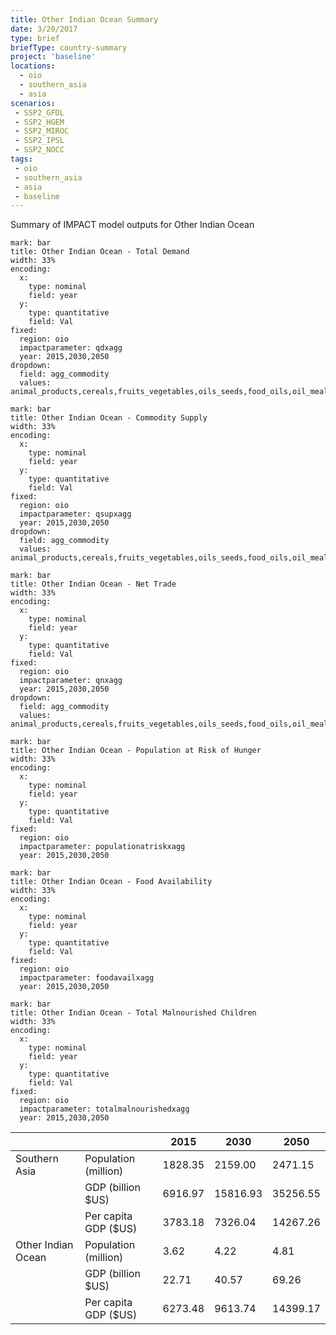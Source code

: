 ```yaml
---
title: Other Indian Ocean Summary
date: 3/20/2017
type: brief
briefType: country-summary
project: 'baseline'
locations:
  - oio
  - southern_asia
  - asia
scenarios:
 - SSP2_GFDL
 - SSP2_HGEM
 - SSP2_MIROC
 - SSP2_IPSL
 - SSP2_NOCC
tags:
 - oio
 - southern_asia
 - asia
 - baseline
---
```

Summary of IMPACT model outputs for Other Indian Ocean

```chart
mark: bar
title: Other Indian Ocean - Total Demand
width: 33%
encoding:
  x:
    type: nominal
    field: year
  y:
    type: quantitative
    field: Val
fixed:
  region: oio
  impactparameter: qdxagg
  year: 2015,2030,2050
dropdown:
  field: agg_commodity
  values: animal_products,cereals,fruits_vegetables,oils_seeds,food_oils,oil_meals,other,pulses,roots_tubers,sugar
```

```chart
mark: bar
title: Other Indian Ocean - Commodity Supply
width: 33%
encoding:
  x:
    type: nominal
    field: year
  y:
    type: quantitative
    field: Val
fixed:
  region: oio
  impactparameter: qsupxagg
  year: 2015,2030,2050
dropdown:
  field: agg_commodity
  values: animal_products,cereals,fruits_vegetables,oils_seeds,food_oils,oil_meals,other,pulses,roots_tubers,sugar
```

```chart
mark: bar
title: Other Indian Ocean - Net Trade
width: 33%
encoding:
  x:
    type: nominal
    field: year
  y:
    type: quantitative
    field: Val
fixed:
  region: oio
  impactparameter: qnxagg
  year: 2015,2030,2050
dropdown:
  field: agg_commodity
  values: animal_products,cereals,fruits_vegetables,oils_seeds,food_oils,oil_meals,other,pulses,roots_tubers,sugar
```

```chart
mark: bar
title: Other Indian Ocean - Population at Risk of Hunger
width: 33%
encoding:
  x:
    type: nominal
    field: year
  y:
    type: quantitative
    field: Val
fixed:
  region: oio
  impactparameter: populationatriskxagg
  year: 2015,2030,2050
```

```chart
mark: bar
title: Other Indian Ocean - Food Availability
width: 33%
encoding:
  x:
    type: nominal
    field: year
  y:
    type: quantitative
    field: Val
fixed:
  region: oio
  impactparameter: foodavailxagg
  year: 2015,2030,2050
```

```chart
mark: bar
title: Other Indian Ocean - Total Malnourished Children
width: 33%
encoding:
  x:
    type: nominal
    field: year
  y:
    type: quantitative
    field: Val
fixed:
  region: oio
  impactparameter: totalmalnourishedxagg
  year: 2015,2030,2050
```

|   |   | 2015 | 2030 | 2050 |
|---|---|---|---|---|
| Southern Asia | Population (million) | 1828.35 | 2159.00 | 2471.15 |
|  | GDP (billion $US) | 6916.97 | 15816.93 | 35256.55 |
|  | Per capita GDP ($US) | 3783.18 | 7326.04 | 14267.26 |
| Other Indian Ocean | Population (million) | 3.62 | 4.22 | 4.81 |
|  | GDP (billion $US) | 22.71 | 40.57 | 69.26 |
|  | Per capita GDP ($US) | 6273.48| 9613.74| 14399.17|